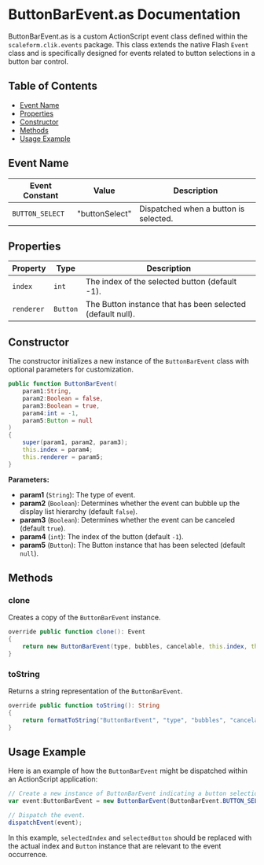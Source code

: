 # ButtonBarEvent.as Documentation

ButtonBarEvent.as is a custom ActionScript event class defined within the `scaleform.clik.events` package.
This class extends the native Flash `Event` class and is specifically designed for events related to button selections in a button bar control.

## Table of Contents

- [Event Name](#event-name)
- [Properties](#properties)
- [Constructor](#constructor)
- [Methods](#methods)
- [Usage Example](#usage-example)

## Event Name

| Event Constant     | Value         | Description                             |
|--------------------|---------------|-----------------------------------------|
| `BUTTON_SELECT`    | "buttonSelect"| Dispatched when a button is selected.   |

## Properties

| Property  | Type    | Description                                           |
|-----------|---------|-------------------------------------------------------|
| `index`   | `int`   | The index of the selected button (default -1).        |
| `renderer`| `Button`| The Button instance that has been selected (default null). |

## Constructor

The constructor initializes a new instance of the `ButtonBarEvent` class with optional parameters for customization.

```actionscript
public function ButtonBarEvent(
    param1:String,
    param2:Boolean = false,
    param3:Boolean = true,
    param4:int = -1,
    param5:Button = null
)
{
    super(param1, param2, param3);
    this.index = param4;
    this.renderer = param5;
}
```

**Parameters:**

- **param1** (`String`): The type of event.
- **param2** (`Boolean`): Determines whether the event can bubble up the display list hierarchy (default `false`).
- **param3** (`Boolean`): Determines whether the event can be canceled (default `true`).
- **param4** (`int`): The index of the button (default `-1`).
- **param5** (`Button`): The Button instance that has been selected (default `null`).

## Methods

### clone
Creates a copy of the `ButtonBarEvent` instance.

```actionscript
override public function clone(): Event
{
    return new ButtonBarEvent(type, bubbles, cancelable, this.index, this.renderer);
}
```

### toString
Returns a string representation of the `ButtonBarEvent`.

```actionscript
override public function toString(): String
{
    return formatToString("ButtonBarEvent", "type", "bubbles", "cancelable", "index", "renderer");
}
```

## Usage Example

Here is an example of how the `ButtonBarEvent` might be dispatched within an ActionScript application:

```actionscript
// Create a new instance of ButtonBarEvent indicating a button selection.
var event:ButtonBarEvent = new ButtonBarEvent(ButtonBarEvent.BUTTON_SELECT, false, true, selectedIndex, selectedButton);

// Dispatch the event.
dispatchEvent(event);
```

In this example, `selectedIndex` and `selectedButton` should be replaced with the actual index and `Button` instance that are relevant to the event occurrence.
